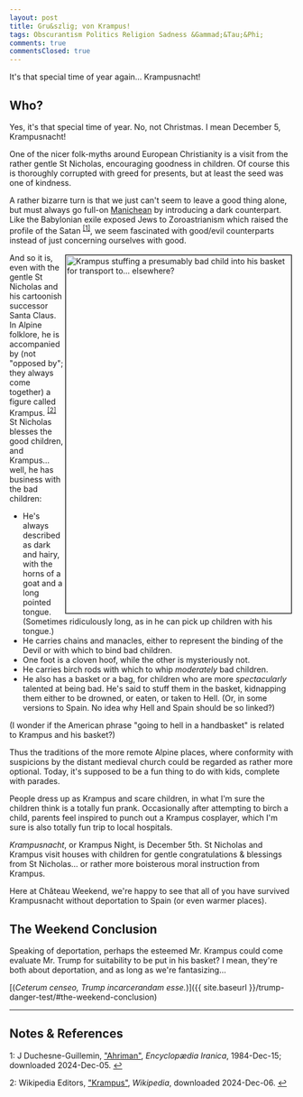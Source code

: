 ```yaml
---
layout: post
title: Gru&szlig; von Krampus!
tags: Obscurantism Politics Religion Sadness &Gammad;&Tau;&Phi;
comments: true
commentsClosed: true
---
```


It's that special time of year again&hellip; Krampusnacht!  


## Who?  

Yes, it's that special time of year.  No, not Christmas.  I mean December 5, Krampusnacht!  

One of the nicer folk-myths around European Christianity is a visit from the rather gentle
St Nicholas, encouraging goodness in children.  Of course this is thoroughly corrupted
with greed for presents, but at least the seed was one of kindness.  

A rather bizarre turn is that we just can't seem to leave a good thing alone, but must
always go full-on [Manichean](https://en.wikipedia.org/wiki/Manichaeism) by introducing a
dark counterpart.  Like the Babylonian exile exposed Jews to Zoroastrianism which raised the
profile of the Satan <sup id="fn1a">[[1]](#fn1)</sup>, we seem fascinated with good/evil
counterparts instead of just concerning ourselves with good.  

<a href="{{ site.baseurl }}/images/2024-12-06-gruss-von-krampus.jpg"><img src="{{ site.baseurl }}/images/2024-12-06-gruss-von-krampus-thumb.jpg" width="400" height="635" alt="Krampus stuffing a presumably bad child into his basket for transport to&hellip; elsewhere?" title="Krampus stuffing a presumably bad child into his basket for transport to&hellip; elsewhere?" style="float: right; margin: 3px 3px 3px 3px; border: 1px solid #000000;"></a>
And so it is, even with the gentle St Nicholas and his cartoonish successor Santa Claus.
In Alpine folklore, he is accompanied by (not "opposed by"; they always come together) a
figure called Krampus. <sup id="fn2a">[[2]](#fn2)</sup>  St Nicholas blesses the good
children, and Krampus&hellip; well, he has business with the bad children:
- He's always described as dark and hairy, with the horns of a goat and a long pointed
  tongue.  (Sometimes ridiculously long, as in he can pick up children with his tongue.)  
- He carries chains and manacles, either to represent the binding of the Devil or with
  which to bind bad children.  
- One foot is a cloven hoof, while the other is mysteriously not.  
- He carries birch rods with which to whip _moderately_ bad children.  
- He also has a basket or a bag, for children who are more _spectacularly_ talented at being
  bad.  He's said to stuff them in the basket, kidnapping them either to be drowned, or
  eaten, or taken to Hell.  (Or, in some versions to Spain.  No idea why Hell and Spain
  should be so linked?)  

(I wonder if the American phrase "going to hell in a handbasket" is related to Krampus and
his basket?)  

Thus the traditions of the more remote Alpine places, where conformity with suspicions by
the distant medieval church could be regarded as rather more optional.  Today, it's
supposed to be a fun thing to do with kids, complete with parades.  

People dress up as Krampus and scare children, in what I'm sure the children think is a
totally fun prank.  Occasionally after attempting to birch a child, parents feel inspired
to punch out a Krampus cosplayer, which I'm sure is also totally fun trip to local hospitals.  

_Krampusnacht_, or Krampus Night, is December 5th.  St Nicholas and Krampus visit houses
with children for gentle congratulations &amp; blessings from St Nicholas&hellip; or rather
more boisterous moral instruction from Krampus.  

Here at Ch&acirc;teau Weekend, we're happy to see that all of you have survived Krampusnacht
without deportation to Spain (or even warmer places).  


## The Weekend Conclusion  

Speaking of deportation, perhaps the esteemed Mr. Krampus could come evaluate Mr. Trump
for suitability to be put  in his basket?  I mean, they're both about deportation, and as
long as we're fantasizing&hellip;  

[(_Ceterum censeo, Trump incarcerandam esse._)]({{ site.baseurl }}/trump-danger-test/#the-weekend-conclusion)  

---

## Notes &amp; References  

<!--
<sup id="fn1a">[[1]](#fn1)</sup>

<a id="fn1">1</a>: ***, ["***"](***), *** DOI: [***](***). [↩](#fn1a)  

<a href="{{ site.baseurl }}/images/***">
  <img src="{{ site.baseurl }}/images/***" width="400" height="***" alt="***" title="***" style="float: right; margin: 3px 3px 3px 3px; border: 1px solid #000000;">
</a>

<a href="***">
  <img src="{{ site.baseurl }}/images/***" width="550" height="***" alt="***" title="***" style="margin: 3px 3px 3px 3px; border: 1px solid #000000;">
</a>

<iframe width="400" height="224" src="***" allow="accelerometer; encrypted-media; gyroscope; picture-in-picture" allowfullscreen style="float: right; margin: 3px 3px 3px 3px; border: 1px solid #000000;"></iframe>
-->

<a id="fn1">1</a>: J Duchesne-Guillemin, ["Ahriman"](https://www.iranicaonline.org/articles/ahriman), _Encyclop&aelig;dia Iranica_, 1984-Dec-15; downloaded 2024-Dec-05. [↩](#fn1a)  

<a id="fn2">2</a>: Wikipedia Editors, ["Krampus"](https://en.wikipedia.org/wiki/Krampus), _Wikipedia_, downloaded 2024-Dec-06. [↩](#fn2a)  
